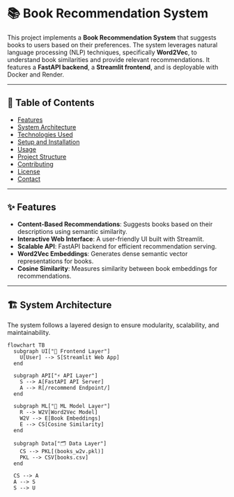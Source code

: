 # 📚 Book Recommendation System

This project implements a **Book Recommendation System** that suggests books to users based on their preferences. The system leverages natural language processing (NLP) techniques, specifically **Word2Vec**, to understand book similarities and provide relevant recommendations. It features a **FastAPI backend**, a **Streamlit frontend**, and is deployable with Docker and Render.

---

## 📑 Table of Contents
- [Features](#features)
- [System Architecture](#system-architecture)
- [Technologies Used](#technologies-used)
- [Setup and Installation](#setup-and-installation)
- [Usage](#usage)
- [Project Structure](#project-structure)
- [Contributing](#contributing)
- [License](#license)
- [Contact](#contact)

---

## ✨ Features
- **Content-Based Recommendations**: Suggests books based on their descriptions using semantic similarity.
- **Interactive Web Interface**: A user-friendly UI built with Streamlit.
- **Scalable API**: FastAPI backend for efficient recommendation serving.
- **Word2Vec Embeddings**: Generates dense semantic vector representations for books.
- **Cosine Similarity**: Measures similarity between book embeddings for recommendations.

---

## 🏗️ System Architecture

The system follows a layered design to ensure modularity, scalability, and maintainability.

```mermaid
flowchart TB
  subgraph UI["🎨 Frontend Layer"]
    U[User] --> S[Streamlit Web App]
  end

  subgraph API["⚡ API Layer"]
    S --> A[FastAPI API Server]
    A --> R[/recommend Endpoint/]
  end

  subgraph ML["🧠 ML Model Layer"]
    R --> W2V[Word2Vec Model]
    W2V --> E[Book Embeddings]
    E --> CS[Cosine Similarity]
  end

  subgraph Data["🗂️ Data Layer"]
    CS --> PKL[(books_w2v.pkl)]
    PKL --> CSV[books.csv]
  end

  CS --> A
  A --> S
  S --> U
